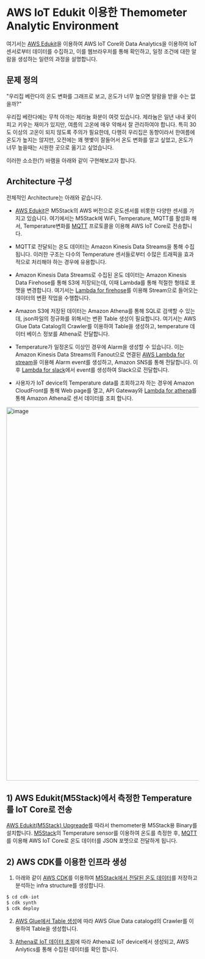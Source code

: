 # AWS IoT Edukit 이용한 Themometer Analytic Environment

여기서는 [AWS Edukit](https://github.com/kyopark2014/IoT-Core-Contents/blob/main/m5stack.md)을 이용하여 AWS IoT Core와 Data Analytics을 이용하여 IoT 센서로부터 데이터를 수집하고, 이를 웹브라우저를 통해 확인하고, 일정 조건에 대한 알람을 생성하는 일련의 과정을 설명합니다. 

## 문제 정의

"우리집 베란다의 온도 변화를 그래프로 보고, 온도가 너무 높으면 알람을 받을 수는 없을까?"

우리집 베란다에는 무척 아까는 제라늄 화분이 여럿 있습니다. 제라늄은 일년 내내 꽃이 피고 키우는 재미가 있지만, 여름의 고온에 매우 약해서 잘 관리하여야 합니다. 특히 30도 이상의 고온이 되지 않도록 주의가 필요한데, 다행히 우리집은 동향이라서 한여름에 온도가 높지는 않지만, 오전에는 꽤 햇볓이 잘들어서 온도 변화를 알고 싶었고, 온도가 너무 높을때는 시원한 곳으로 옮기고 싶었습니다.

이러한 소소한(?) 바램을 아래와 같이 구현해보고자 합니다. 

## Architecture 구성 

전체적인 Architecture는 아래와 같습니다. 

- [AWS Edukit](https://github.com/kyopark2014/IoT-Core-Contents/blob/main/m5stack.md)은 M5Stack의 AWS 버전으로 온도센서를 비롯한 다양한 센서를 가지고 있습니다. 여기에서는 M5Stack에 WiFi, Temperature, MQTT를 활성화 해서, Temperature변화를 [MQTT](https://github.com/kyopark2014/IoT-Core-Contents/blob/main/mqtt.md) 프로토콜을 이용해 AWS IoT Core로 전송합니다. 

- MQTT로 전달되는 온도 데이터는 Amazon Kinesis Data Streams을 통해 수집됩니다. 이러한 구조는 다수의 Temperature 센서들로부터 수많은 트래픽을 효과적으로 처리해야 하는 경우에 유용합니다. 

- Amazon Kinesis Data Streams로 수집된 온도 데이터는 Amazon Kinesis Data Firehose를 통해 S3에 저장되는데, 이때 Lambda를 통해 적절한 형태로 포맷을 변경합니다. 여기서는 [Lambda for firehose](https://github.com/kyopark2014/iot-analytics-for-thermometer/tree/main/lambda-for-firehose)를 이용해 Stream으로 들어오는 데이터의 변환 작업을 수행합니다. 

- Amazon S3에 저장된 데이터는 Amazon Athena를 통해 SQL로 검색할 수 있는데, json파일의 정규화를 위해서는 변환 Table 생성이 필요합니다. 여기서는 AWS Glue Data Catalog의 Crawler를 이용하여 Table을 생성하고, temperature 데이터 베이스 정보를 Athena로 전달합니다. 

- Temperature가 일정온도 이상인 경우에 Alarm을 생성할 수 있습니다. 이는 Amazon Kinesis Data Streams의 Fanout으로 연결된 [AWS Lambda for stream](https://github.com/kyopark2014/iot-analytics-for-thermometer/tree/main/lambda-for-stream)을 이용해 Alarm event를 생성하고, Amazon SNS를 통해 전달합니다. 이후 [Lambda for slack](https://github.com/kyopark2014/iot-analytics-for-thermometer/tree/main/lambda-for-slack)에서 event를 생성하여 Slack으로 전달합니다. 

- 사용자가 IoT device의 Temperature data를 조회하고자 하는 경우에 Amazon CloudFront를 통해 Web page를 열고, API Gateway와 [Lambda for athena](https://github.com/kyopark2014/iot-analytics-for-thermometer/tree/main/lambda-for-athena)를 통해 Amazon Athena로 센서 데이터를 조회 합니다. 

<img width="976" alt="image" src="https://user-images.githubusercontent.com/52392004/170957665-bd1d136b-dacf-4a4f-b52f-3cc52d781969.png">


## 1) AWS Edukit(M5Stack)에서 측정한 Temperature를 IoT Core로 전송

[AWS Edukit(M5Stack) Upgreade](https://github.com/kyopark2014/iot-analytics-for-thermometer/blob/main/aws-iot-thermometer/README.md)를 따라서 themometer용 M5Stack용 Binary를 설치합니다.  [M5Stack](https://github.com/kyopark2014/IoT-Core-Contents/blob/main/m5stack.md)의 Temperature sensor를 이용하여 온도를 측정한 후, [MQTT](https://github.com/kyopark2014/IoT-Core-Contents/blob/main/mqtt.md)를 이용해 AWS IoT Core로 온도 데이터를 JSON 포멧으로 전달하게 됩니다. 



## 2) AWS CDK를 이용한 인프라 생성  

1) 아래와 같이 [AWS CDK](https://github.com/kyopark2014/technical-summary/blob/main/cdk-introduction.md)를 이용하여 [M5Stack에서 전달된 온도 데이터](https://github.com/kyopark2014/iot-analytics/tree/main/aws-iot-thermometer)를 저장하고 분석하는 infra structure를 생성합니다. 

```c
$ cd cdk-iot
$ cdk synth
$ cdk deploy
```

2) [AWS Glue에서 Table 생성](https://github.com/kyopark2014/iot-analytics-for-thermometer/blob/main/crawler.md)에 따라 AWS Glue Data catalogd의 Crawler를 이용하여 Table을 생성합니다. 

3) [Athena로 IoT 데이터 조회](https://github.com/kyopark2014/iot-analytics-for-thermometer/blob/main/athena.md)에 따라 Athena로 IoT device에서 생성되고, AWS Anlytics를 통해 수집된 데이터를 확인 합니다.





